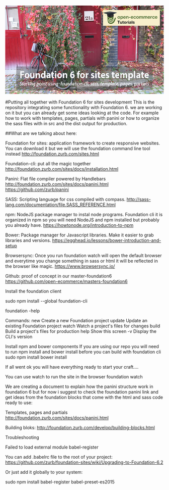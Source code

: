 ![WP, WP-Cli, Composer, Foundation, Sass and Grunt ](foundation6-hero.jpg)

#Putting all together with Foundation 6 for sites development
This is the repository integrating some functionality with Foundation 6.
we are working on it but you can already get some ideas looking at the code.
For example how to work with templates, pages, partials with panini or how to organize the sass files with in src and the dist output for production.


##What are we talking about here:

Foundation for sites: application framework to create responsive websites. You can download it but we will use the foundation command line tool instead
http://foundation.zurb.com/sites.html

Foundation-cli: put all the magic together
http://foundation.zurb.com/sites/docs/installation.html

Panini: Flat file compiler powered by Handlebars
http://foundation.zurb.com/sites/docs/panini.html
https://github.com/zurb/panini

SASS: Scripting language for css compiled with compass.
http://sass-lang.com/documentation/file.SASS_REFERENCE.html

npm: NodeJS package manager to instal node programs.  Foundation cli it is organized in npm so you will need NodeJS and npm installed but probably you already have.
https://howtonode.org/introduction-to-npm

Bower: Package manager for Javascript libraries. Make it easier to grab libraries and versions.
https://egghead.io/lessons/bower-introduction-and-setup

Browsersync: Once you run foundation watch will open the default browser and everytime you change something in sass or html it will be reflected in the browser like magic.
https://www.browsersync.io/

Github: proof of concept in our master-foundation6
https://github.com/open-ecommerce/masters-foundation6



Install the foundation client

sudo npm install --global foundation-cli



foundation -help

Commands:
  new       Create a new Foundation project
  update    Update an existing Foundation project
  watch     Watch a project's files for changes
  build     Build a project's files for production
  help      Show this screen
  -v        Display the CLI's version




Install npm and bower components
If you are using our repo you will need to run npm install and bower install before you can build with foundation cli
sudo npm install
bower install



If all went ok you will have everything ready to start your craft….

You can use watch to run the site in the browser
foundation watch


We are creating a document to explain how the panini structure work in foundation 6 but for now i suggest to check the foundation panini link and get ideas from the foundation blocks that come with the html and sass code ready to use:

Templates, pages and partials
http://foundation.zurb.com/sites/docs/panini.html

Building bloks:
http://foundation.zurb.com/develop/building-blocks.html



Troubleshooting

Failed to load external module babel-register

You can add .babelrc file to the root of your project:
https://github.com/zurb/foundation-sites/wiki/Upgrading-to-Foundation-6.2

Or just add it globally to your system:

sudo npm install babel-register babel-preset-es2015
